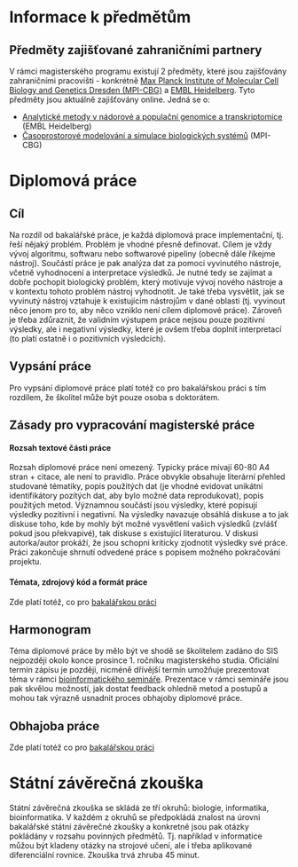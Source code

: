 # Informace k předmětům


## Předměty zajišťované zahraničními partnery

V rámci magisterského programu existují 2 předměty, které jsou zajišťovány zahraničními pracovišti - konkrétně [Max Planck Institute of Molecular Cell Biology and Genetics Dresden (MPI-CBG)](https://www.mpi-cbg.de/) a [EMBL Heidelberg](https://www.embl.org/sites/heidelberg/). Tyto předměty jsou aktuálně zajišťovány online. Jedná se o:

- [Analytické metody v nádorové a populační genomice a transkriptomice](https://is.cuni.cz/studium/predmety/index.php?do=predmet&kod=MB151P113E) (EMBL Heidelberg)
- [Časoprostorové modelování a simulace biologických systémů](https://is.cuni.cz/studium/predmety/index.php?do=predmet&kod=MB151P115E) (MPI-CBG) 


# Diplomová práce

## Cíl

Na rozdíl od bakalářské práce, je každá diplomová prace implementační, tj. řeší nějaký problém. Problém je vhodné přesně definovat. Cílem je vždy vývoj algoritmu, softwaru nebo softwarové pipeliny (obecně dále říkejme nástroj). Součástí práce je pak analýza dat za pomoci vyvinutého nástroje, včetně vyhodnocení a interpretace výsledků. Je nutné tedy se zajímat a dobře pochopit biologický problém, který motivuje vývoj nového nástroje a v kontextu tohoto problém nástroj vyhodnotit. Je také třeba vysvětlit, jak se vyvinutý nástroj vztahuje k existujícím nástrojům v dané oblasti (tj. vyvinout něco jenom pro to, aby něco vzniklo není cílem diplomové práce). Zároveň je třeba zdůraznit, že validním výstupem práce nejsou pouze pozitivní výsledky, ale i negativní výsledky, které je ovšem třeba doplnit interpretací (to platí ostatně i o pozitivních výsledcích). 

## Vypsání práce

Pro vypsání diplomové práce platí totéž co pro bakalářskou práci s tím rozdílem, že školitel může být pouze osoba s doktorátem.

## Zásady pro vypracování magisterské práce

#### Rozsah textové části práce

Rozsah diplomové práce není omezený. Typicky práce mívají 60-80 A4 stran + citace, ale není to pravidlo. Práce obvykle obsahuje literární přehled studované tématiky, popis použitých dat (je vhodné evidovat unikátní identifikátory pozítých dat, aby bylo možné data reprodukovat), popis použitých metod. Významnou součástí jsou výsledky, které popisují výsledky pozitivní i negativní. Na výsledky navazuje obsáhlá diskuse a to jak diskuse toho, kde by mohly být možné vysvětlení vašich výsledků (zvlášť pokud jsou překvapivé), tak diskuse s existující literaturou. V diskusi autorka/autor prokáží, že jsou schopni kriticky zjodnotit výsledky své práce. Práci zakončuje shrnutí odvedené práce s popisem možného pokračování projektu.


#### Témata, zdrojový kód a formát práce

Zde platí totéž, co pro [bakalářskou práci](../bc/README.md#bakalářská-práce) 

## Harmonogram

Téma diplomové práce by mělo být ve shodě se školitelem zadáno do SIS nejpozději okolo konce prosince 1. ročníku magisterského studia. Oficiální termín zápisu je později, nicméně dřívější termín umožňuje prezentovat téma v rámci [bioinformatického semináře](https://bioinformatics.cuni.cz/seminar). Prezentace v rámci semináře jsou pak skvělou možností, jak dostat feedback ohledně metod a postupů a mohou tak výrazně usnadnit proces obhajoby diplomové práce.

## Obhajoba práce
Zde platí totéž co pro [bakalářskou práci](../bc/README.md#obhajoba) 

# Státní závěrečná zkouška

Státní závěrečná zkouška se skládá ze tří okruhů: biologie, informatika, bioinformatika. V každém z okruhů se předpokládá znalost na úrovni bakalářské státní závěrečné zkoušky a konkretně jsou pak otázky pokládány v rozsahu povinných předmětů. Tj. například v informatice můžou být kladeny otázky na strojové učení, ale i třeba aplikované diferenciální rovnice. Zkouška trvá zhruba 45 minut.



